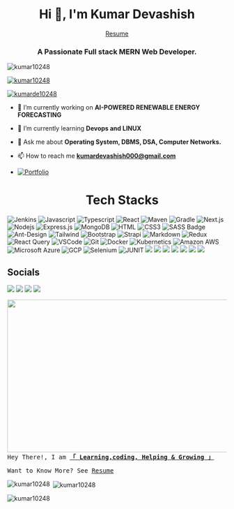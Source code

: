 <h1 align="center">Hi 👋, I'm Kumar Devashish</h1>

<p align="center">
  <a href="https://drive.google.com/file/d/1eIS_cW0GnF08CzEENtFucL0HvLI7AhpL/view?usp=drive_link" target="_blank">Resume</a>
</p>

<h3 align="center">A Passionate Full stack MERN Web Developer.</h3>

<p align="left"> <img src="https://komarev.com/ghpvc/?username=kumar10248&label=Profile%20views&color=0e75b6&style=flat" alt="kumar10248" /> </p>

<p align="left"> <a href="https://github.com/ryo-ma/github-profile-trophy"><img src="https://github-profile-trophy.vercel.app/?username=kumar10248" alt="kumar10248" /></a> </p>

<p align="left"> <a href="https://twitter.com/kumarde10248" target="blank"><img src="https://img.shields.io/twitter/follow/kumarde10248?logo=twitter&style=for-the-badge" alt="kumarde10248" /></a> </p>

- 🔭 I’m currently working on **AI-POWERED RENEWABLE ENERGY FORECASTING**

- 🌱 I’m currently learning **Devops and LINUX**
  
- 💬 Ask me about **Operating System, DBMS, DSA, Computer Networks.**

- 📫 How to reach me **kumardevashish000@gmail.com**
- <a href="https://devashish.top" target="blank"><img src="https://github.com/user-attachments/assets/61c097ec-1c15-4424-a7f419057a6a1b58" alt="Portfolio" /></a>

  <h1 align="center">Tech Stacks</h1>

![Jenkins](https://img.shields.io/badge/Jenkins-D24939?style=for-the-badge&logo=Jenkins&logoColor=white)
![Javascript](https://img.shields.io/badge/Javascript-F0DB4F?style=for-the-badge&labelColor=black&logo=javascript&logoColor=F0DB4F)
![Typescript](https://img.shields.io/badge/Typescript-007acc?style=for-the-badge&labelColor=black&logo=typescript&logoColor=007acc)
![React](https://img.shields.io/badge/-React-61DBFB?style=for-the-badge&labelColor=black&logo=react&logoColor=61DBFB)
![Maven](https://img.shields.io/badge/Apache%20Maven-C71A36?style=for-the-badge&logo=Apache%20Maven&logoColor=white)
![Gradle](https://img.shields.io/badge/Gradle-02303A?style=for-the-badge&logo=Gradle&logoColor=white)
![Next.js](https://img.shields.io/badge/next.js-000000?style=for-the-badge&logo=nextdotjs&logoColor=white)
![Nodejs](https://img.shields.io/badge/Nodejs-3C873A?style=for-the-badge&labelColor=black&logo=node.js&logoColor=3C873A)
![Express.js](https://img.shields.io/badge/Express.js-000000?style=for-the-badge&logo=express&logoColor=white)
![MongoDB](https://img.shields.io/badge/MongoDB-4EA94B?style=for-the-badge&logo=mongodb&logoColor=white)
![HTML](https://img.shields.io/badge/HTML5-E34F26?style=for-the-badge&logo=html5&logoColor=white)
![CSS3](https://img.shields.io/badge/CSS3-1572B6?style=for-the-badge&logo=css3&logoColor=white)
![SASS Badge](https://img.shields.io/badge/Sass-CC6699?style=for-the-badge&logo=sass&logoColor=white)
![Ant-Design](https://img.shields.io/badge/AntDesign-0170FE?style=for-the-badge&logo=antdesign&logoColor=white)
![Tailwind](https://img.shields.io/badge/Tailwind_CSS-092749?style=for-the-badge&logo=tailwindcss&logoColor=06B6D4&labelColor=000000)
![Bootstrap](https://img.shields.io/badge/Bootstrap-563D7C?style=for-the-badge&logo=bootstrap&logoColor=white)
![Strapi](https://img.shields.io/badge/strapi-2E7EEA?style=for-the-badge&logo=strapi&logoColor=white)
![Markdown](https://img.shields.io/badge/Markdown-000000?style=for-the-badge&logo=markdown&logoColor=white)
![Redux](https://img.shields.io/badge/Redux-593D88?style=for-the-badge&logo=redux&logoColor=white)
![React Query](https://img.shields.io/badge/-React_Query-FF4154?style=for-the-badge&logo=react%20query&logoColor=white)
![VSCode](https://img.shields.io/badge/Visual_Studio-0078d7?style=for-the-badge&logo=visual%20studio&logoColor=white)
![Git](https://img.shields.io/badge/Git-F05032?style=for-the-badge&logo=git&logoColor=white)
![Docker](https://img.shields.io/badge/Docker-2496ED?style=for-the-badge&logo=Docker&logoColor=white)
![Kubernetics](https://img.shields.io/badge/Kubernetes-326CE5?style=for-the-badge&logo=Kubernetes&logoColor=white)
![Amazon AWS](https://img.shields.io/badge/Amazon_AWS-232F3E?style=for-the-badge&logo=amazon-aws&logoColor=white)
![Microsoft Azure](https://img.shields.io/badge/Microsoft%20Azure-0078D4?style=for-the-badge&logo=Microsoft%20Azure&logoColor=white)
![GCP](https://img.shields.io/badge/Google%20Cloud-4285F4?style=for-the-badge&logo=Google%20Cloud&logoColor=white)
![Selenium](https://img.shields.io/badge/Selenium-43B02A?style=for-the-badge&logo=Selenium&logoColor=white)
![JUNIT](https://img.shields.io/badge/JUnit5-25A162?style=for-the-badge&logo=JUnit5&logoColor=white)
![](https://img.shields.io/badge/Apache%20JMeter-D22128?style=for-the-badge&logo=Apache%20JMeter&logoColor=white)
![](https://img.shields.io/badge/Notion-000000?style=for-the-badge&logo=Notion&logoColor=white)
![](https://img.shields.io/badge/SonarQube-4E9BCD?style=for-the-badge&logo=SonarQube&logoColor=white)
![](https://img.shields.io/badge/Blockchain.com-121D33?logo=blockchaindotcom&logoColor=fff&style=for-the-badge)
![](https://img.shields.io/badge/OpenZeppelin-4E5EE4?logo=OpenZeppelin&logoColor=fff&style=for-the-badge)
![](https://img.shields.io/badge/Eclipse-2C2255?style=for-the-badge&logo=eclipse&logoColor=white)
![](https://img.shields.io/badge/VIM-%2311AB00.svg?&style=for-the-badge&logo=vim&logoColor=white)


</div>


 <h2>Socials </h2>
       
<a align="center" href="https://linkedin.com/in/kumar-devashishh"><img src="https://img.shields.io/badge/LinkedIn-0077B5?style=for-the-badge&logo=linkedin&logoColor=white"/></a>
<a align="center" href="https://twitter.com/kumarde10248"><img src="https://img.shields.io/badge/Twitter-1DA1F2?style=for-the-badge&logo=twitter&logoColor=white"/></a>
<a align="center" href="https://instagram.com/mathmaverick_man"><img src="https://img.shields.io/badge/Instagram-E4405F?style=for-the-badge&logo=instagram&logoColor=white"/></a>
<a align="center" href="kumardevashish000@gmail.com&body=hey there" ><img src="https://img.shields.io/badge/Gmail-D14836?style=for-the-badge&logo=gmail&logoColor=white"/></a>
<br>
 
 <div> 
        
         
  <img align="right" width="600" height="350" src="https://user-images.githubusercontent.com/74038190/225813708-98b745f2-7d22-48cf-9150-083f1b00d6c9.gif" alt="" />
 </div>

</div>
  <samp> Hey There!, I am
        <b><a target="_blank" href="https://devashish.top/">「 Learning,coding, Helping & Growing 」</a></b>
</samp>
<br>
<samp>

Want to Know More? See 
[Resume](https://drive.google.com/file/d/1lb0ldklTUxLzfkvCXsUEBQ8-cgN0xIJU/view?usp=sharing)

        
</samp>



<p><img align="left" src="https://github-readme-stats.vercel.app/api/top-langs?username=kumar10248&show_icons=true&locale=en&layout=compact" alt="kumar10248" /></p>

<p>&nbsp;<img align="center" src="https://github-readme-stats.vercel.app/api?username=kumar10248&show_icons=true&locale=en" alt="kumar10248" /></p>

<p><img align="center" src="https://github-readme-streak-stats.herokuapp.com/?user=kumar10248&" alt="kumar10248" /></p>

